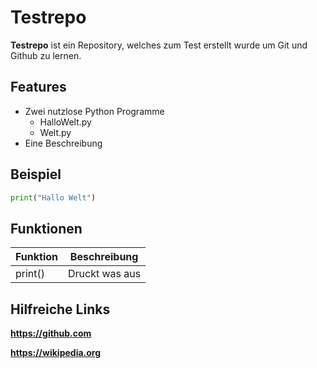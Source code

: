 # Testrepo

**Testrepo** ist ein Repository, welches zum Test erstellt wurde um Git und Github zu lernen.

## Features

* Zwei nutzlose Python Programme
  * HalloWelt.py
  * Welt.py
* Eine Beschreibung

## Beispiel
 
``` python
print("Hallo Welt")
```

## Funktionen

| Funktion | Beschreibung |
| -------- | ------------ |
| print()  | Druckt was aus |

## Hilfreiche Links

**https://github.com**

**https://wikipedia.org**
